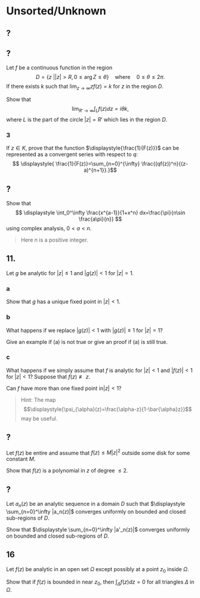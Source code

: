 # Unsorted/Unknown


## ?


## ?
Let $f$ be a continuous function in the region
$$
D=\{z\ |  |z|>R, 0\leq \arg Z\leq \theta\}\quad\text{where}\quad 0\leq \theta \leq 2\pi
.$$ If there exists $k$ such that
$\displaystyle{\lim_{z\to\infty} zf(z)=k}$ for $z$ in the region
$D$. 

Show that $$\lim_{R'\to\infty} \int_{L} f(z) dz=i\theta k,$$
where $L$ is the part of the circle $|z|=R'$ which lies in the
region $D$.


### 3
If $z\in K$, prove that the function
$\displaystyle{\frac{1}{F(z)}}$ can be represented as a convergent
series with respect to $q$: 
$$
\displaystyle{
\frac{1}{F(z)}=\sum_{n=0}^{\infty} \frac{(qf(z))^n}{(z-a)^{n+1}}.}$$


## ?
Show that 
$$
\displaystyle \int_0^\infty \frac{x^{a-1}}{1+x^n} dx=\frac{\pi}{n\sin \frac{a\pi}{n}}
$$ 
using complex analysis, $0< a < n$. 

> Here $n$ is a positive integer.


## 11. 
Let $g$ be analytic for $|z|\leq 1$ and $|g(z)| < 1$ for $|z| = 1$.

### a   
Show that $g$ has a unique fixed point in $|z| < 1$.

### b  
What happens if we replace $|g(z)| < 1$ with $|g(z)|\leq 1$ for $|z|=1$? 

Give an example if (a) is not true or give an proof if (a) is still true.


### c
What happens if we simply assume that $f$ is analytic for
$|z| < 1$ and $|f(z)| < 1$ for $|z| < 1$? 
Suppose that $f(z)\not\equiv  z$. 

Can $f$ have more than one fixed point in$|z| < 1$?

> Hint: The map $$\displaystyle{\psi_{\alpha}(z)=\frac{\alpha-z}{1-\bar{\alpha}z}}$$ may be useful.


## ?
Let $f(z)$ be entire and assume that $f(z) \leq M |z|^2$ outside some disk for some constant $M$. 

Show that $f(z)$ is a polynomial in $z$ of degree $\leq 2$.


## ?
Let $a_n(z)$ be an analytic sequence in a domain $D$ such that
$\displaystyle \sum_{n=0}^\infty |a_n(z)|$ converges uniformly on
bounded and closed sub-regions of $D$. 

Show that $\displaystyle \sum_{n=0}^\infty |a'_n(z)|$ converges uniformly on bounded and closed sub-regions of $D$.


## 16
Let $f(z)$ be analytic in an open set $\Omega$ except possibly at a point $z_0$ inside $\Omega$. 

Show that if $f(z)$ is bounded in near $z_0$, then $\displaystyle \int_\Delta f(z) dz = 0$ for all triangles $\Delta$ in $\Omega$.


